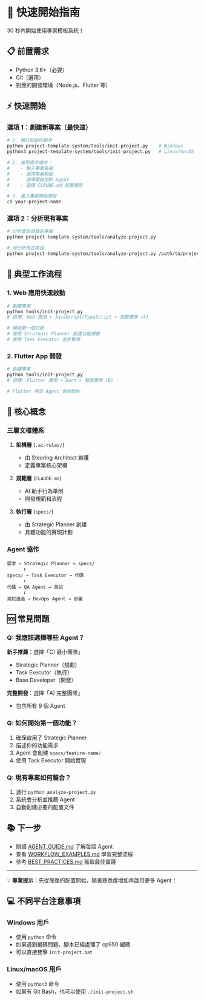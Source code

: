 # 🚀 快速開始指南

30 秒內開始使用專案模板系統！

## 📋 前置需求

- Python 3.6+（必要）
- Git（選用）
- 對應的開發環境（Node.js、Flutter 等）

## ⚡ 快速開始

### 選項 1：創建新專案（最快速）

```bash
# 1. 執行初始化腳本
python project-template-system/tools/init-project.py    # Windows
python3 project-template-system/tools/init-project.py   # Linux/macOS

# 2. 按照提示操作：
#    - 輸入專案名稱
#    - 選擇專案類型
#    - 選擇要啟用的 Agent
#    - 選擇 CLAUDE.md 配置類型

# 3. 進入專案開始開發
cd your-project-name
```

### 選項 2：分析現有專案

```bash
# 分析當前目錄的專案
python project-template-system/tools/analyze-project.py

# 或分析指定路徑
python project-template-system/tools/analyze-project.py /path/to/project
```

## 🎯 典型工作流程

### 1. Web 應用快速啟動

```bash
# 創建專案
python tools/init-project.py
# 選擇: Web 應用 > JavaScript/TypeScript > 完整團隊 (A)

# 開始第一個功能
# 使用 Strategic Planner 創建功能規格
# 使用 Task Executor 逐步實現
```

### 2. Flutter App 開發

```bash
# 創建專案
python tools/init-project.py
# 選擇: Flutter 應用 > Dart > 開發團隊 (B)

# Flutter 特定 Agent 會協助你
```

## 📝 核心概念

### 三層文檔體系

1. **架構層** (`.ai-rules/`)
   - 由 Steering Architect 維護
   - 定義專案核心架構

2. **規範層** (`CLAUDE.md`)
   - AI 助手行為準則
   - 開發規範和流程

3. **執行層** (`specs/`)
   - 由 Strategic Planner 創建
   - 具體功能的實現計劃

### Agent 協作

```
需求 → Strategic Planner → specs/
      ↓
specs/ → Task Executor → 代碼
      ↓
代碼 → QA Agent → 測試
      ↓
測試通過 → DevOps Agent → 部署
```

## 🆘 常見問題

### Q: 我應該選擇哪些 Agent？

**新手推薦**：選擇「C) 最小團隊」
- Strategic Planner（規劃）
- Task Executor（執行）
- Base Developer（開發）

**完整開發**：選擇「A) 完整團隊」
- 包含所有 9 個 Agent

### Q: 如何開始第一個功能？

1. 確保啟用了 Strategic Planner
2. 描述你的功能需求
3. Agent 會創建 `specs/feature-name/`
4. 使用 Task Executor 開始實現

### Q: 現有專案如何整合？

1. 運行 `python analyze-project.py`
2. 系統會分析並推薦 Agent
3. 自動創建必要的配置文件

## 📚 下一步

- 閱讀 [AGENT_GUIDE.md](./AGENT_GUIDE.md) 了解每個 Agent
- 查看 [WORKFLOW_EXAMPLES.md](./WORKFLOW_EXAMPLES.md) 學習完整流程
- 參考 [BEST_PRACTICES.md](./BEST_PRACTICES.md) 獲取最佳實踐

---

💡 **專業提示**：先從簡單的配置開始，隨著熟悉度增加再啟用更多 Agent！

## 💻 不同平台注意事項

### Windows 用戶
- 使用 `python` 命令
- 如果遇到編碼問題，腳本已經處理了 cp950 編碼
- 可以直接雙擊 `init-project.bat`

### Linux/macOS 用戶
- 使用 `python3` 命令
- 如果有 Git Bash，也可以使用 `./init-project.sh`